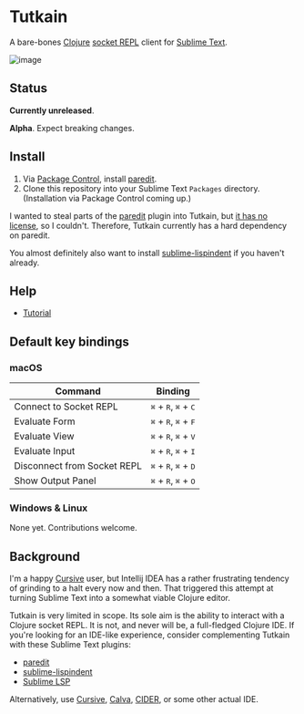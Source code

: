 # Tutkain

A bare-bones [Clojure] [socket REPL] client for [Sublime Text].

![image](https://user-images.githubusercontent.com/31859/77619123-353cf980-6f40-11ea-9bc8-4667a509489f.png)

## Status

**Currently unreleased**.

**Alpha**. Expect breaking changes.

## Install

1. Via [Package Control], install [paredit].
1. Clone this repository into your Sublime Text `Packages` directory.
   (Installation via Package Control coming up.)

I wanted to steal parts of the [paredit] plugin into Tutkain, but
[it has no license](https://github.com/odyssomay/paredit/issues/29), so I
couldn't. Therefore, Tutkain currently has a hard dependency on paredit.

You almost definitely also want to install [sublime-lispindent] if you haven't
already.

## Help

* [Tutorial](doc/tutorial.md)

## Default key bindings

### macOS

| Command  | Binding |
| ------------- | ------------- |
| Connect to Socket REPL | <kbd>⌘</kbd> + <kbd>R</kbd>, <kbd>⌘</kbd> + <kbd>C</kbd> |
| Evaluate Form  | <kbd>⌘</kbd> + <kbd>R</kbd>, <kbd>⌘</kbd> + <kbd>F</kbd> |
| Evaluate View  | <kbd>⌘</kbd> + <kbd>R</kbd>, <kbd>⌘</kbd> + <kbd>V</kbd> |
| Evaluate Input  | <kbd>⌘</kbd> + <kbd>R</kbd>, <kbd>⌘</kbd> + <kbd>I</kbd> |
| Disconnect from Socket REPL | <kbd>⌘</kbd> + <kbd>R</kbd>, <kbd>⌘</kbd> + <kbd>D</kbd> |
| Show Output Panel  | <kbd>⌘</kbd> + <kbd>R</kbd>, <kbd>⌘</kbd> + <kbd>O</kbd> |

### Windows & Linux

None yet. Contributions welcome.

## Background

I'm a happy [Cursive] user, but Intellij IDEA has a rather frustrating tendency
of grinding to a halt every now and then. That triggered this attempt at
turning Sublime Text into a somewhat viable Clojure editor.

Tutkain is very limited in scope. Its sole aim is the ability to interact
with a Clojure socket REPL. It is not, and never will be, a full-fledged Clojure
IDE. If you're looking for an IDE-like experience, consider complementing
Tutkain with these Sublime Text plugins:

- [paredit]
- [sublime-lispindent]
- [Sublime LSP](https://github.com/sublimelsp/LSP/blob/master/docs/index.md#clojurea-nameclojure)

Alternatively, use [Cursive], [Calva], [CIDER], or some other actual IDE.

[Calva]: https://github.com/BetterThanTomorrow/calva
[CIDER]: https://github.com/clojure-emacs/cider
[clojure]: https://www.clojure.org
[Cursive]: https://cursive-ide.com
[Tutkain]: https://github.com/eerohele/tutkain
[Package Control]: https://www.packagecontrol.io
[paredit]: https://github.com/odyssomay/paredit
[socket REPL]: https://clojure.org/reference/repl_and_main
[sublime-lispindent]: https://github.com/odyssomay/sublime-lispindent
[Sublime Text]: https://www.sublimetext.com
